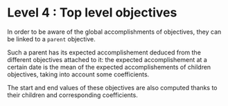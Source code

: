 # Level 4 : Top level objectives

In order to be aware of the global accomplishments of objectives, they can be linked to a `parent` objective.

Such a parent has its expected accomplishement deduced from the different objectives attached to it: the expected accomplishement at a certain date is the mean of the expected accomplishements of children objectives, taking into account some coefficients.

The start and end values of these objectives are also computed thanks to their children and corresponding coefficients.
